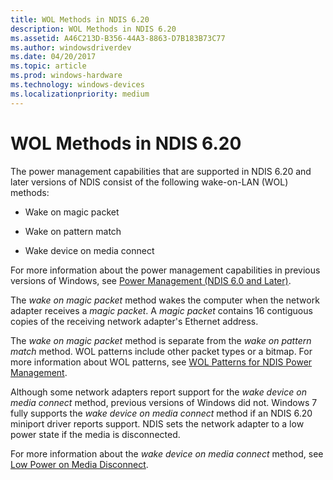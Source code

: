 ```yaml
---
title: WOL Methods in NDIS 6.20
description: WOL Methods in NDIS 6.20
ms.assetid: A46C213D-B356-44A3-8863-D7B183B73C77
ms.author: windowsdriverdev
ms.date: 04/20/2017
ms.topic: article
ms.prod: windows-hardware
ms.technology: windows-devices
ms.localizationpriority: medium
---
```


# WOL Methods in NDIS 6.20





The power management capabilities that are supported in NDIS 6.20 and later versions of NDIS consist of the following wake-on-LAN (WOL) methods:

-   Wake on magic packet

-   Wake on pattern match

-   Wake device on media connect

For more information about the power management capabilities in previous versions of Windows, see [Power Management (NDIS 6.0 and Later)](https://msdn.microsoft.com/library/windows/hardware/hh205401).

The *wake on magic packet* method wakes the computer when the network adapter receives a *magic packet*. A *magic packet* contains 16 contiguous copies of the receiving network adapter's Ethernet address.

The *wake on magic packet* method is separate from the *wake on pattern match* method. WOL patterns include other packet types or a bitmap. For more information about WOL patterns, see [WOL Patterns for NDIS Power Management](wol-patterns-for-ndis-power-management.md).

Although some network adapters report support for the *wake device on media connect* method, previous versions of Windows did not. Windows 7 fully supports the *wake device on media connect* method if an NDIS 6.20 miniport driver reports support. NDIS sets the network adapter to a low power state if the media is disconnected.

For more information about the *wake device on media connect* method, see [Low Power on Media Disconnect](low-power-on-media-disconnect.md).

 

 






